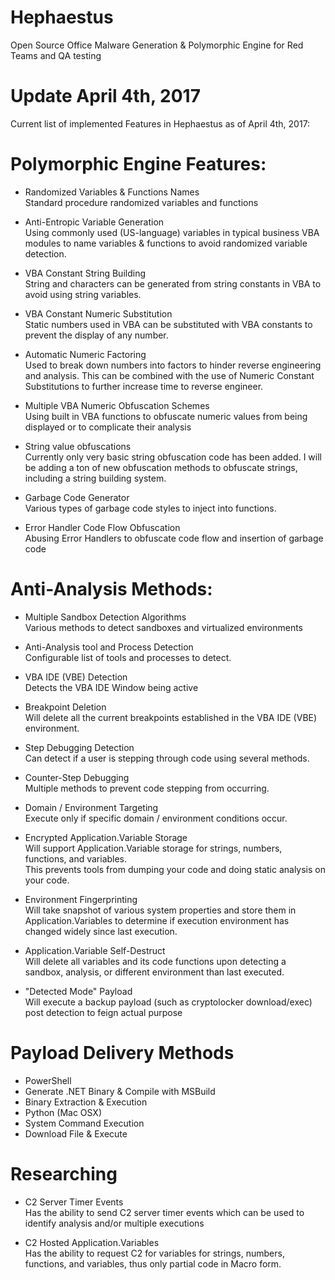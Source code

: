  # Hephaestus
Open Source Office Malware Generation & Polymorphic Engine for Red Teams and QA testing


# Update April 4th, 2017
Current list of implemented Features in Hephaestus as of April 4th, 2017:

# Polymorphic Engine Features:

  - Randomized Variables & Functions Names  
    Standard procedure randomized variables and functions 
    
  - Anti-Entropic Variable Generation  
    Using commonly used (US-language) variables in typical business VBA modules to name variables & functions to avoid randomized variable detection.
    
  - VBA Constant String Building  
    String and characters can be generated from string constants in VBA to avoid using string variables.

  - VBA Constant Numeric Substitution  
    Static numbers used in VBA can be substituted with VBA constants to prevent the display of any number.
  
  - Automatic Numeric Factoring  
    Used to break down numbers into factors to hinder reverse engineering and analysis.  This can be combined with the use of Numeric Constant Substitutions to further increase time to reverse engineer.
    
  - Multiple VBA Numeric Obfuscation Schemes  
  Using built in VBA functions to obfuscate numeric values from being displayed or to complicate their analysis
    
  - String value obfuscations  
  Currently only very basic string obfuscation code has been added.  I will be adding a ton of new obfuscation methods to obfuscate strings, including a string building system.
  
  - Garbage Code Generator  
    Various types of garbage code styles to inject into functions.
  
  - Error Handler Code Flow Obfuscation  
    Abusing Error Handlers to obfuscate code flow and insertion of garbage code
  
# Anti-Analysis Methods:

  - Multiple Sandbox Detection Algorithms  
    Various methods to detect sandboxes and virtualized environments
    
  - Anti-Analysis tool and Process Detection  
    Configurable list of tools and processes to detect.
    
  - VBA IDE (VBE) Detection  
    Detects the VBA IDE Window being active
    
  - Breakpoint Deletion  
    Will delete all the current breakpoints established in the VBA IDE (VBE) environment.
    
  - Step Debugging Detection  
    Can detect if a user is stepping through code using several methods.
    
  - Counter-Step Debugging  
    Multiple methods to prevent code stepping from occurring.
    
  - Domain / Environment Targeting  
    Execute only if specific domain / environment conditions occur.
    
  - Encrypted Application.Variable Storage  
    Will support Application.Variable storage for strings, numbers, functions, and variables.  
    This prevents tools from dumping your code and doing static analysis on your code.
    
  - Environment Fingerprinting  
    Will take snapshot of various system properties and store them in Application.Variables to determine if execution
    environment has changed widely since last execution.
    
  - Application.Variable Self-Destruct  
    Will delete all variables and its code functions upon detecting a sandbox, analysis, or different environment than last
    executed.
    
  - "Detected Mode" Payload  
    Will execute a backup payload (such as cryptolocker download/exec) post detection to feign actual purpose
    
   
    
# Payload Delivery Methods  
  - PowerShell
  - Generate .NET Binary & Compile with MSBuild
  - Binary Extraction & Execution
  - Python (Mac OSX)
  - System Command Execution
  - Download File & Execute
  
    
    
    
 # Researching  
  - C2 Server Timer Events  
    Has the ability to send C2 server timer events which can be used to identify analysis and/or multiple executions
    
  - C2 Hosted Application.Variables  
    Has the ability to request C2 for variables for strings, numbers, functions, and variables, thus only partial code in Macro form.
  
  

  
